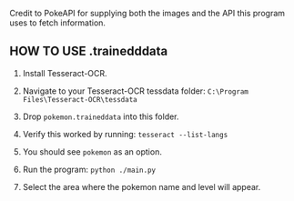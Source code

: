 Credit to PokeAPI for supplying both the images and the API this program uses to fetch information.



## HOW TO USE .trainedddata

1. Install Tesseract-OCR.

2. Navigate to your Tesseract-OCR tessdata folder:
`C:\Program Files\Tesseract-OCR\tessdata`

3. Drop `pokemon.traineddata` into this folder.

4. Verify this worked by running:
`tesseract --list-langs`

5. You should see `pokemon` as an option.

6. Run the program: `python ./main.py`

7. Select the area where the pokemon name and level will appear.
